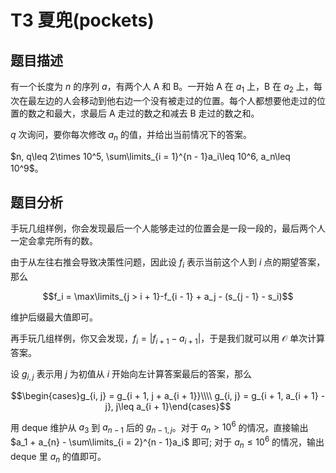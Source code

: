 # T3 夏兜(pockets)

## 题目描述 

有一个长度为 $n$ 的序列 $a$，有两个人 A 和 B。一开始 A 在 $a_1$ 上，B 在 $a_2$ 上，每次在最左边的人会移动到他右边一个没有被走过的位置。每个人都想要他走过的位置的数之和最大，求最后 A 走过的数之和减去 B 走过的数之和。

$q$ 次询问，要你每次修改 $a_n$ 的值，并给出当前情况下的答案。

$n, q\leq 2\times 10^5, \sum\limits_{i = 1}^{n - 1}a_i\leq 10^6, a_n\leq 10^9$。

## 题目分析

手玩几组样例，你会发现最后一个人能够走过的位置会是一段一段的，最后两个人一定会拿完所有的数。

由于从左往右推会导致决策性问题，因此设 $f_i$ 表示当前这个人到 $i$ 点的期望答案，那么 

$$f_i = \max\limits_{j > i + 1}-f_{i - 1} + a_j - (s_{j - 1} - s_i)$$

维护后缀最大值即可。

再手玩几组样例，你又会发现，$f_i = |f_{i + 1} - a_{i + 1}|$，于是我们就可以用 $\mathcal{O}$ 单次计算答案。

设 $g_{i, j}$ 表示用 $j$ 为初值从 $i$ 开始向左计算答案最后的答案，那么

$$\begin{cases}g_{i, j} = g_{i + 1, j + a_{i + 1}}\\\\ g_{i, j} = g_{i + 1, a_{i + 1} - j}, j\leq a_{i + 1}\end{cases}$$

用 deque 维护从 $a_3$ 到 $a_{n - 1}$ 后的 $g_{n - 1, j}$。对于 $a_{n} > 10^6$ 的情况，直接输出 $a_1 + a_{n} - \sum\limits_{i = 2}^{n - 1}a_i$ 即可; 对于 $a_{n} \leq 10^6$ 的情况，输出 deque 里 $a_{n}$ 的值即可。